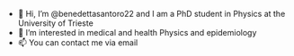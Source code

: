 - 👋 Hi, I’m @benedettasantoro22 and I am a PhD student in Physics at the University of Trieste
- 👀 I’m interested in medical and health Physics and epidemiology
- 📫 You can contact me via email





<!---
benedettasantoro22/benedettasantoro22 is a ✨ special ✨ repository because its `README.md` (this file) appears on your GitHub profile.
You can click the Preview link to take a look at your changes.
--->
